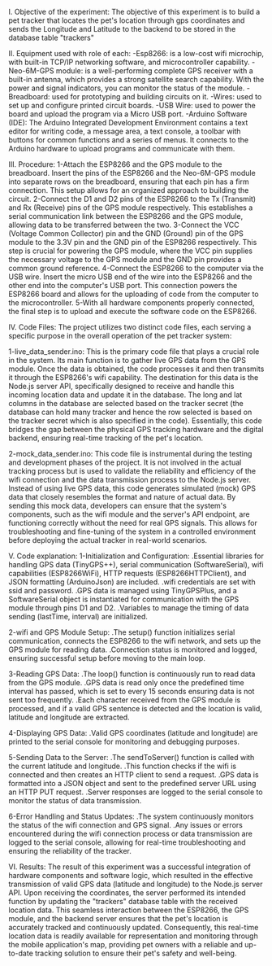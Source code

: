 I. Objective of the experiment:
The objective of this experiment is to build a pet tracker that locates the pet's location through gps coordinates and sends the Longitude and Latitude to the backend to be stored in the database table "trackers"

II. Equipment used with role of each:
-Esp8266: is a low-cost wifi microchip, with built-in TCP/IP networking software, and microcontroller capability.
-Neo-6M-GPS module: is a well-performing complete GPS receiver with a built-in antenna, which provides a strong satellite search capability. With the power and signal indicators, you can monitor the status of the module.
-Breadboard: used for prototyping and building circuits on it.
-Wires: used to set up and configure printed circuit boards.
-USB Wire: used to power the board and upload the program via a Micro USB port.
-Arduino Software (IDE): The Arduino Integrated Development Environment contains a text editor for writing code, a message area, a text console, a toolbar with buttons for common functions and a series of menus. It connects to the Arduino hardware to upload programs and communicate with them.

III. Procedure:
1-Attach the ESP8266 and the GPS module to the breadboard. Insert the pins of the ESP8266 and the Neo-6M-GPS module into separate rows on the breadboard, ensuring that each pin has a firm connection. This setup allows for an organized approach to building the circuit.
2-Connect the D1 and D2 pins of the ESP8266 to the Tx (Transmit) and Rx (Receive) pins of the GPS module respectively. This establishes a serial communication link between the ESP8266 and the GPS module, allowing data to be transferred between the two.
3-Connect the VCC (Voltage Common Collector) pin and the GND (Ground) pin of the GPS module to the 3.3V pin and the GND pin of the ESP8266 respectively. This step is crucial for powering the GPS module, where the VCC pin supplies the necessary voltage to the GPS module and the GND pin provides a common ground reference.
4-Connect the ESP8266 to the computer via the USB wire. Insert the micro USB end of the wire into the ESP8266 and the other end into the computer's USB port. This connection powers the ESP8266 board and allows for the uploading of code from the computer to the microcontroller.
5-With all hardware components properly connected, the final step is to upload and execute the software code on the ESP8266.

IV. Code Files:
The project utilizes two distinct code files, each serving a specific purpose in the overall operation of the pet tracker system:

1-live_data_sender.ino: This is the primary code file that plays a crucial role in the system. Its main function is to gather live GPS data from the GPS module. Once the data is obtained, the code processes it and then transmits it through the ESP8266's wifi capability. The destination for this data is the Node.js server API, specifically designed to receive and handle this incoming location data and update it in the database. The long and lat columns in the database are selected based on the tracker secret (the database can hold many tracker and hence the row selected is based on the tracker secret which is also specified in the code). Essentially, this code bridges the gap between the physical GPS tracking hardware and the digital backend, ensuring real-time tracking of the pet's location.

2-mock_data_sender.ino: This code file is instrumental during the testing and development phases of the project. It is not involved in the actual tracking process but is used to validate the reliability and efficiency of the wifi connection and the data transmission process to the Node.js server. Instead of using live GPS data, this code generates simulated (mock) GPS data that closely resembles the format and nature of actual data. By sending this mock data, developers can ensure that the system's components, such as the wifi module and the server's API endpoint, are functioning correctly without the need for real GPS signals. This allows for troubleshooting and fine-tuning of the system in a controlled environment before deploying the actual tracker in real-world scenarios.

V. Code explanation:
1-Initialization and Configuration:
.Essential libraries for handling GPS data (TinyGPS++), serial communication (SoftwareSerial), wifi capabilities (ESP8266WiFi), HTTP requests (ESP8266HTTPClient), and JSON formatting (ArduinoJson) are included.
.wifi credentials are set with ssid and password.
.GPS data is managed using TinyGPSPlus, and a SoftwareSerial object is instantiated for communication with the GPS module through pins D1 and D2.
.Variables to manage the timing of data sending (lastTime, interval) are initialized.

2-wifi and GPS Module Setup:
.The setup() function initializes serial communication, connects the ESP8266 to the wifi network, and sets up the GPS module for reading data.
.Connection status is monitored and logged, ensuring successful setup before moving to the main loop.

3-Reading GPS Data:
.The loop() function is continuously run to read data from the GPS module.
.GPS data is read only once the predefined time interval has passed, which is set to every 15 seconds ensuring data is not sent too frequently.
.Each character received from the GPS module is processed, and if a valid GPS sentence is detected and the location is valid, latitude and longitude are extracted.

4-Displaying GPS Data:
.Valid GPS coordinates (latitude and longitude) are printed to the serial console for monitoring and debugging purposes.

5-Sending Data to the Server:
.The sendToServer() function is called with the current latitude and longitude.
.This function checks if the wifi is connected and then creates an HTTP client to send a request.
.GPS data is formatted into a JSON object and sent to the predefined server URL using an HTTP PUT request.
.Server responses are logged to the serial console to monitor the status of data transmission.

6-Error Handling and Status Updates:
.The system continuously monitors the status of the wifi connection and GPS signal.
.Any issues or errors encountered during the wifi connection process or data transmission are logged to the serial console, allowing for real-time troubleshooting and ensuring the reliability of the tracker.

VI. Results:
The result of this experiment was a successful integration of hardware components and software logic, which resulted in the effective transmission of valid GPS data (latitude and longitude) to the Node.js server API. Upon receiving the coordinates, the server performed its intended function by updating the "trackers" database table with the received location data. This seamless interaction between the ESP8266, the GPS module, and the backend server ensures that the pet's location is accurately tracked and continuously updated. Consequently, this real-time location data is readily available for representation and monitoring through the mobile application's map, providing pet owners with a reliable and up-to-date tracking solution to ensure their pet's safety and well-being.
